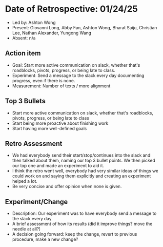 # Date of Retrospective: 01/24/25

* Led by: Ashton Wong
* Present: Giovanni Long, Abby Fan, Ashton Wong, Bharat Saiju, Christian Lee, Nathan Alexander, Yungong Wang
* Absent: n/a

## Action item

* Goal: Start more active communication on slack, whether that's roadblocks, pivots, progress, or being late to class.
* Experiment: Send a message to the slack every day documenting progress, even if there is none.
* Measurement: Number of texts / more alignment

## Top 3 Bullets

* Start more active communication on slack, whether that's roadblocks, pivots, progress, or being late to class
* Start being more proactive about finishing work
* Start having more well-defined goals

## Retro Assessment

* We had everybody send their start/stop/continues into the slack and then talked about them, naming our top 3 bullet points. We then picked our top one and made an experiment to aid it.
* I think the retro went well, everybody had very similar ideas of things we could work on and saying them explicitly and creating an experiment helped a lot.
* Be very concise and offer opinion when none is given.

## Experiment/Change

* Description: Our experiment was to have everybody send a message to the slack every day
* A brief assessment of how its results (did it improve things? move the needle at all?)
* A decision going forward: keep the change, revert to previous procedure, make a new change? 